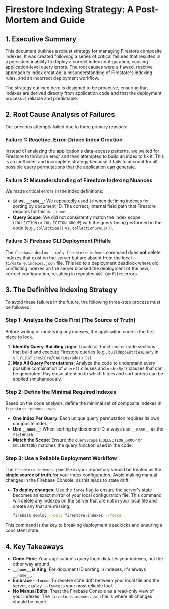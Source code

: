 # Firestore Indexing Strategy: A Post-Mortem and Guide

## 1. Executive Summary

This document outlines a robust strategy for managing Firestore composite indexes. It was created following a series of critical failures that resulted in a persistent inability to deploy a correct index configuration, causing application-level query errors. The root causes were a flawed, reactive approach to index creation, a misunderstanding of Firestore's indexing rules, and an incorrect deployment workflow.

The strategy outlined here is designed to be proactive, ensuring that indexes are derived directly from application code and that the deployment process is reliable and predictable.

## 2. Root Cause Analysis of Failures

Our previous attempts failed due to three primary reasons:

### Failure 1: Reactive, Error-Driven Index Creation

Instead of analyzing the application's data-access patterns, we waited for Firestore to throw an error and then attempted to build an index to fix it. This is an inefficient and incomplete strategy because it fails to account for all possible query permutations that the application can generate.

### Failure 2: Misunderstanding of Firestore Indexing Nuances

We made critical errors in the index definitions:

- **`id` vs. `__name__`**: We repeatedly used `id` when defining indexes for sorting by document ID. The correct, internal field path that Firestore requires for this is `__name__`.
- **Query Scope**: We did not consistently match the index scope (`COLLECTION` or `COLLECTION_GROUP`) with the query being performed in the code (e.g., `collection()` vs. `collectionGroup()`).

### Failure 3: Firebase CLI Deployment Pitfalls

The `firebase deploy --only firestore:indexes` command does **not** delete indexes that exist on the server but are absent from the local `firestore.indexes.json` file. This led to a deployment deadlock where old, conflicting indexes on the server blocked the deployment of the new, correct configuration, resulting in repeated `409 Conflict` errors.

## 3. The Definitive Indexing Strategy

To avoid these failures in the future, the following three-step process must be followed.

### Step 1: Analyze the Code First (The Source of Truth)

Before writing or modifying any indexes, the application code is the first place to look.

1.  **Identify Query-Building Logic**: Locate all functions or code sections that build and execute Firestore queries (e.g., `buildDpoEntriesQuery` in `src/lib/firestore/queries/admin.ts`).
2.  **Map All Query Permutations**: Analyze the code to understand every possible combination of `where()` clauses and `orderBy()` clauses that can be generated. Pay close attention to which filters and sort orders can be applied simultaneously.

### Step 2: Define the Minimal Required Indexes

Based on the code analysis, define the minimal set of composite indexes in `firestore.indexes.json`.

- **One Index Per Query**: Each unique query permutation requires its own composite index.
- **Use `__name__`**: When sorting by document ID, always use `__name__` as the `fieldPath`.
- **Match the Scope**: Ensure the `queryScope` (`COLLECTION_GROUP` or `COLLECTION`) matches the query function used in the code.

### Step 3: Use a Reliable Deployment Workflow

The `firestore.indexes.json` file in your repository should be treated as the **single source of truth** for your index configuration. Avoid making manual changes in the Firebase Console, as this leads to state drift.

- **To deploy changes**: Use the `force` flag to ensure the server's state becomes an exact mirror of your local configuration file. This command will delete any indexes on the server that are not in your local file and create any that are missing.

  ```bash
  firebase deploy --only firestore:indexes --force
  ```

This command is the key to breaking deployment deadlocks and ensuring a consistent state.

## 4. Key Takeaways

- **Code-First**: Your application's query logic dictates your indexes, not the other way around.
- **`__name__` is King**: For document ID sorting in indexes, it's always `__name__`.
- **Embrace `--force`**: To resolve state drift between your local file and the server, `deploy --force` is your most reliable tool.
- **No Manual Edits**: Treat the Firebase Console as a read-only view of your indexes. The `firestore.indexes.json` file is where all changes should be made.
